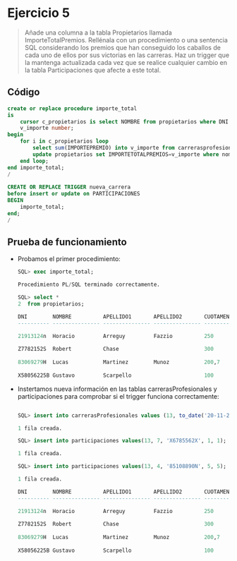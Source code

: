 # Ejercicio 5

> Añade una columna a la tabla Propietarios llamada ImporteTotalPremios. Rellénala con un procedimiento o una sentencia SQL considerando los premios que han conseguido los caballos de cada uno de ellos por sus victorias en las carreras. Haz un trigger que la mantenga actualizada cada vez que se realice cualquier cambio en la tabla Participaciones que afecte a este total.

## Código

```sql
create or replace procedure importe_total
is
    cursor c_propietarios is select NOMBRE from propietarios where DNI in (select dniPropietario from caballos where codigoCaballo in (select codigocaballo from participaciones where POSICIONFINAL=1));  
    v_importe number;
begin
    for i in c_propietarios loop
        select sum(IMPORTEPREMIO) into v_importe from carrerasprofesionales where codigoCarrera in (select codigoCarrera from participaciones where POSICIONFINAL=1 and codigocaballo in (select codigocaballo from caballos where dnipropietario in (select dni from propietarios where nombre=i.nombre)));
        update propietarios set IMPORTETOTALPREMIOS=v_importe where nombre=i.nombre;
    end loop;
end importe_total;
/
 
CREATE OR REPLACE TRIGGER nueva_carrera
before insert or update on PARTICIPACIONES
BEGIN
    importe_total;
end;
/
```

## Prueba de funcionamiento

- Probamos el primer procedimiento:

    ```sql
    SQL> exec importe_total;

    Procedimiento PL/SQL terminado correctamente.

    SQL> select *
    2  from propietarios;

    DNI	       NOMBRE          APELLIDO1       APELLIDO2	   CUOTAMENSUAL IMPORTETOTALPREMIOS
    ---------- --------------- --------------- --------------- ------------ -------------------

    21913124n  Horacio	       Arreguy	       Fazzio		   250          16607
            
    Z7782152S  Robert	       Chase				           300          8750
            
    83069279H  Lucas	       Martinez	       Munoz		   200,7        7000
            
    X58056225B Gustavo	       Scarpello				       100          7000
    ```

- Instertamos nueva información en las tablas carrerasProfesionales y participaciones para comprobar si el trigger funciona correctamente:

    ```sql

    SQL> insert into carrerasProfesionales values (13, to_date('20-11-2016 13:00' , 'DD-MM-YYYY HH24:MI'), 8000, 650, to_date('01-01-2010', 'DD-MM-YYYY'), to_date('01-06-2013', 'DD-MM-YYYY'));

    1 fila creada.

    SQL> insert into participaciones values(13, 7, 'X6785562X', 1, 1);

    1 fila creada.

    SQL> insert into participaciones values(13, 4, '85108890N', 5, 5);

    1 fila creada.

    DNI	       NOMBRE          APELLIDO1       APELLIDO2	   CUOTAMENSUAL IMPORTETOTALPREMIOS
    ---------- --------------- --------------- --------------- ------------ -------------------

    21913124n  Horacio	       Arreguy	       Fazzio		   250          16607
            
    Z7782152S  Robert	       Chase				           300          8750
            
    83069279H  Lucas	       Martinez	       Munoz		   200,7        15000
            
    X58056225B Gustavo	       Scarpello				       100          7000

    ```
